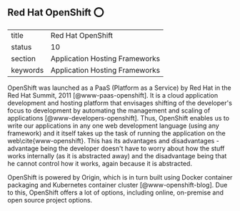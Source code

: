 ## Red Hat OpenShift :o:


|          |                                |
| -------- | ------------------------------ |
| title    | Red Hat OpenShift              | 
| status   | 10                             |
| section  | Application Hosting Frameworks |
| keywords | Application Hosting Frameworks |



OpenShift was launched as a PaaS (Platform as a Service) by Red Hat in
the Red Hat Summit, 2011 [@www-paas-openshift].  It is a cloud
application development and hosting platform that envisages shifting
of the developer's focus to development by automating the management
and scaling of applications [@www-developers-openshift].  Thus,
OpenShift enables us to write our applications in any one web
development language (using any framework) and it itself takes up the
task of running the application on the web\cite{www-openshift}.  This
has its advantages and disadvantages - advantage being the developer
doesn't have to worry about how the stuff works internally (as it is
abstracted away) and the disadvantage being that he cannot control how
it works, again because it is abstracted.

OpenShift is powered by Origin, which is in turn built using Docker
container packaging and Kubernetes container
cluster [@www-openshift-blog].  Due to this, OpenShift offers a
lot of options, including online, on-premise and open source project
options.


    

